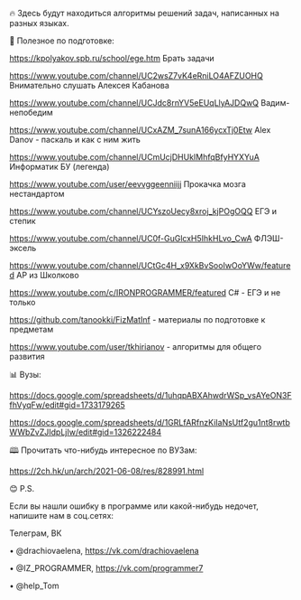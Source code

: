🔥 Здесь будут находиться алгоритмы решений задач, написанных на разных языках. 

🧠 Полезное по подготовке:

https://kpolyakov.spb.ru/school/ege.htm  Брать задачи

https://www.youtube.com/channel/UC2wsZ7vK4eRniLO4AFZUOHQ Внимательно слушать Алексея Кабанова

https://www.youtube.com/channel/UCJdc8rnYV5eEUqLlyAJDQwQ Вадим-непобедим

https://www.youtube.com/channel/UCxAZM_7sunA166ycxTj0Etw  Alex Danov - паскаль и как с ним жить

https://www.youtube.com/channel/UCmUcjDHUkIMhfqBfyHYXYuA Информатик БУ (легенда)

https://www.youtube.com/user/eevvggeenniijj Прокачка мозга нестандартом 

https://www.youtube.com/channel/UCYszoUecy8xroj_kjPOgOQQ ЕГЭ и степик

https://www.youtube.com/channel/UC0f-GuGlcxH5IhkHLvo_CwA  ФЛЭШ-эксель

https://www.youtube.com/channel/UCtGc4H_x9XkBvSooIwOoYWw/featured АР из Школково 

https://www.youtube.com/c/IRONPROGRAMMER/featured C# - ЕГЭ и не только

https://github.com/tanookki/FizMatInf - материалы по подготовке к предметам

https://www.youtube.com/user/tkhirianov  - алгоритмы для общего развития

📊 Вузы:

https://docs.google.com/spreadsheets/d/1uhqpABXAhwdrWSp_vsAYeON3FfhVyqFw/edit#gid=1733179265

https://docs.google.com/spreadsheets/d/1GRLfARfnzKiIaNsUtf2gu1nt8rwtbWWbZvZJIdpLjIw/edit#gid=1326222484



🕮 Прочитать что-нибудь интересное по ВУЗам:

https://2ch.hk/un/arch/2021-06-08/res/828991.html




😊 P.S.

Если вы нашли ошибку в программе или какой-нибудь недочет, напишите нам в соц.сетях:

Телеграм, ВК

• @drachiovaelena, https://vk.com/drachiovaelena

• @IZ_PROGRAMMER, https://vk.com/programmer7

• @help_Tom

